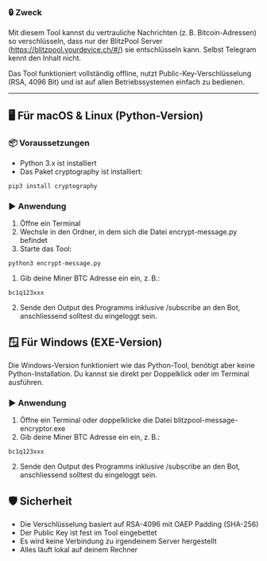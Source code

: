 ### 🔒 Zweck

Mit diesem Tool kannst du vertrauliche Nachrichten (z. B. Bitcoin-Adressen) so verschlüsseln, dass nur der BlitzPool Server (https://blitzpool.yourdevice.ch/#/) sie entschlüsseln kann. Selbst Telegram kennt den Inhalt nicht.

Das Tool funktioniert vollständig offline, nutzt Public-Key-Verschlüsselung (RSA, 4096 Bit) und ist auf allen Betriebssystemen einfach zu bedienen.

---

## 🖥️ Für macOS & Linux (Python-Version)

### 📦 Voraussetzungen

- Python 3.x ist installiert
- Das Paket cryptography ist installiert:

```
pip3 install cryptography
```

### ▶️ Anwendung

1. Öffne ein Terminal
2. Wechsle in den Ordner, in dem sich die Datei encrypt-message.py befindet
3. Starte das Tool:

```
python3 encrypt-message.py
```

1. Gib deine Miner BTC Adresse ein ein, z. B.:

```
bc1q123xxx
```
2. Sende den Output des Programms inklusive /subscribe an den Bot, anschliessend solltest du eingeloggt sein.

## 🪟 Für Windows (EXE-Version)

Die Windows-Version funktioniert wie das Python-Tool, benötigt aber keine Python-Installation. Du kannst sie direkt per Doppelklick oder im Terminal ausführen.

### ▶️ Anwendung

1. Öffne ein Terminal oder doppelklicke die Datei blitzpool-message-encryptor.exe
2. Gib deine Miner BTC Adresse ein ein, z. B.:

```
bc1q123xxx
```
2. Sende den Output des Programms inklusive /subscribe an den Bot, anschliessend solltest du eingeloggt sein.

## 🛡️ Sicherheit

- Die Verschlüsselung basiert auf RSA-4096 mit OAEP Padding (SHA-256)
- Der Public Key ist fest im Tool eingebettet
- Es wird keine Verbindung zu irgendeinem Server hergestellt
- Alles läuft lokal auf deinem Rechner

